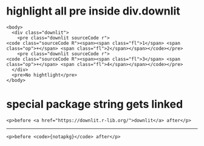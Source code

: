 # highlight all pre inside div.downlit

    <body>
      <div class="downlit">
        <pre class="downlit sourceCode r">
    <code class="sourceCode R"><span><span class="fl">1</span> <span class="op">+</span> <span class="fl">2</span></span></code></pre>
        <pre class="downlit sourceCode r">
    <code class="sourceCode R"><span><span class="fl">3</span> <span class="op">+</span> <span class="fl">4</span></span></code></pre>
      </div>
      <pre>No hightlight</pre>
    </body>

# special package string gets linked

    <p>before <a href="https://downlit.r-lib.org/">downlit</a> after</p>

---

    <p>before <code>{notapkg}</code> after</p>

